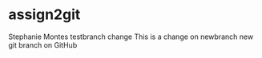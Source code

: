 # assign2git
Stephanie Montes
testbranch change
This is a change on newbranch
new git branch on GitHub
